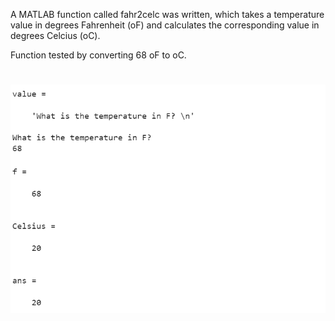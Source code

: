 A MATLAB function called fahr2celc was written, which takes a temperature value in degrees Fahrenheit (oF) and calculates the corresponding value in degrees  Celcius (oC). 

Function tested by converting 68 oF to oC.
# 
![](fahr2celc.png)